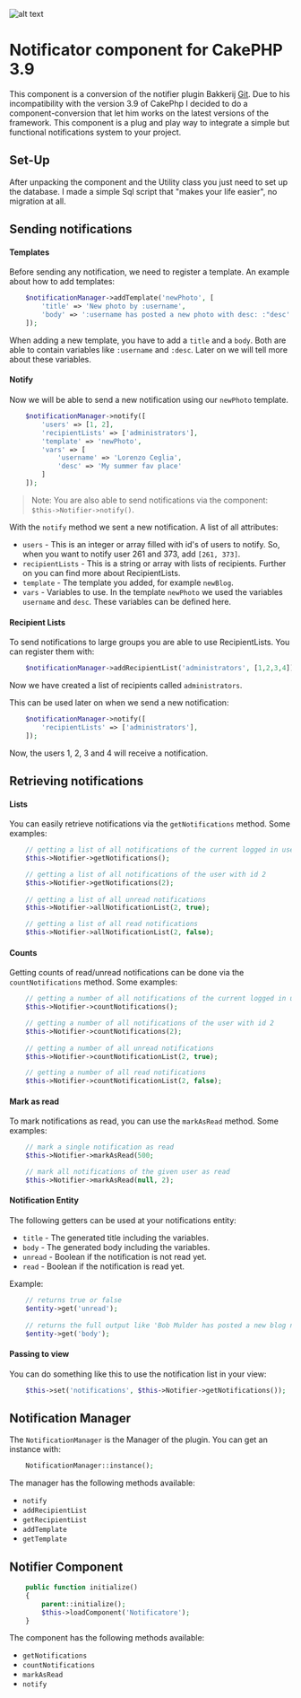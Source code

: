 ![alt text](https://art.pixilart.com/64c1d4c28cff103.png)
# Notificator component for CakePHP 3.9

This component is a conversion of the notifier plugin Bakkerij [Git](https://github.com/bakkerij/notifier).
Due to his incompatibility with the version 3.9 of CakePhp I decided to do a component-conversion that let him works on the latest versions of the framework.
This component is a plug and play way to integrate a simple but functional notifications system to your project.

## Set-Up

After unpacking the component and the Utility class you just need to set up the database. I made a simple Sql script that "makes your life easier", no migration at all. 

## Sending notifications

#### Templates

Before sending any notification, we need to register a template. An example about how to add templates:

```php
    $notificationManager->addTemplate('newPhoto', [
        'title' => 'New photo by :username',
        'body' => ':username has posted a new photo with desc: :"desc'
    ]);
```

When adding a new template, you have to add a `title` and a `body`. Both are able to contain variables like `:username`
and `:desc`. Later on we will tell more about these variables.

#### Notify

Now we will be able to send a new notification using our `newPhoto` template.

```php
    $notificationManager->notify([
        'users' => [1, 2],
        'recipientLists' => ['administrators'],
        'template' => 'newPhoto',
        'vars' => [
            'username' => 'Lorenzo Ceglia',
            'desc' => 'My summer fav place'
        ]
    ]);
```

> Note: You are also able to send notifications via the component: `$this->Notifier->notify()`.

With the `notify` method we sent a new notification. A list of all attributes:

- `users` - This is an integer or array filled with id's of users to notify. So, when you want to notify user 261 and
373, add `[261, 373]`.
- `recipientLists` - This is a string or array with lists of recipients. Further on you can find more about
RecipientLists.
- `template` - The template you added, for example `newBlog`.
- `vars` - Variables to use. In the template `newPhoto` we used the variables `username` and `desc`. These variables can
be defined here.

#### Recipient Lists

To send notifications to large groups you are able to use RecipientLists.
You can register them with:

```php
    $notificationManager->addRecipientList('administrators', [1,2,3,4]);
```
    
Now we have created a list of recipients called `administrators`.

This can be used later on when we send a new notification: 

```php
    $notificationManager->notify([
        'recipientLists' => ['administrators'],
    ]);
```

Now, the users 1, 2, 3 and 4 will receive a notification.

## Retrieving notifications

#### Lists

You can easily retrieve notifications via the `getNotifications` method. Some examples:

```php
    // getting a list of all notifications of the current logged in user
    $this->Notifier->getNotifications();

    // getting a list of all notifications of the user with id 2
    $this->Notifier->getNotifications(2);
    
    // getting a list of all unread notifications
    $this->Notifier->allNotificationList(2, true);

    // getting a list of all read notifications
    $this->Notifier->allNotificationList(2, false);
```

#### Counts

Getting counts of read/unread notifications can be done via the `countNotifications` method. Some examples:

```php
    // getting a number of all notifications of the current logged in user
    $this->Notifier->countNotifications();

    // getting a number of all notifications of the user with id 2
    $this->Notifier->countNotifications(2);
    
    // getting a number of all unread notifications
    $this->Notifier->countNotificationList(2, true);

    // getting a number of all read notifications
    $this->Notifier->countNotificationList(2, false);
```

#### Mark as read

To mark notifications as read, you can use the `markAsRead` method. Some examples:

```php
    // mark a single notification as read
    $this->Notifier->markAsRead(500;

    // mark all notifications of the given user as read
    $this->Notifier->markAsRead(null, 2);
```

#### Notification Entity

The following getters can be used at your notifications entity:
- `title` - The generated title including the variables.
- `body` - The generated body including the variables.
- `unread` - Boolean if the notification is not read yet.
- `read` - Boolean if the notification is read yet.

Example:
    
```php
    // returns true or false
    $entity->get('unread');
    
    // returns the full output like 'Bob Mulder has posted a new blog named My Great New Post'
    $entity->get('body');
```

#### Passing to view

You can do something like this to use the notification list in your view:

```php
    $this->set('notifications', $this->Notifier->getNotifications());
```

## Notification Manager

The `NotificationManager` is the Manager of the plugin. You can get an instance with:

```php
    NotificationManager::instance();
```

The manager has the following methods available:

- `notify`
- `addRecipientList`
- `getRecipientList`
- `addTemplate`
- `getTemplate`

## Notifier Component

```php
    public function initialize()
    {
        parent::initialize();
        $this->loadComponent('Notificatore');
    }
```

The component has the following methods available:

- `getNotifications`
- `countNotifications`
- `markAsRead`
- `notify`

